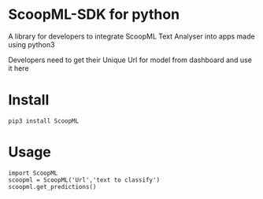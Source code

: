 # ScoopML-SDK for python
A library for developers to integrate ScoopML Text Analyser into apps made using python3 

Developers need to get their Unique Url for model from dashboard and use it here
# Install
```Usage
pip3 install ScoopML
```
# Usage
```Usage
import ScoopML
scoopml = ScoopML('Url','text to classify')
scoopml.get_predictions()
```
